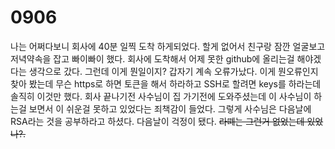 # 0906
나는 어쩌다보니 회사에 40분 일찍 도착 하게되었다. 할게 없어서 친구랑 잠깐 얼굴보고 저녁약속을 잡고 빠이빠이 했다.
회사에 도착해서 어제 못한 github에 올리는걸 해야겠다는 생각으로 갔다. 그런데 이게 뭔일이지? 갑자기 계속 오류가났다.
이게 뭔오류인지 찾아 봤는데 무슨 https로 하면 토큰을 해서 하라하고 SSH로 할려면 keys를 하라는데 솔직히 이것만
했다. 회사 끝나기전 사수님이 집 가기전에 도와주셨는데 이 사수님이 하는걸 보면서 이 쉬운걸 못하고 있었다는 
죄책감이 들었다. 그렇게 사수님은 다음날에 RSA라는 것을 공부하라고 하셨다. 다음날이 걱정이 됐다.
~~라뗴는 그런거 없었는데 있었나?.~~ 
